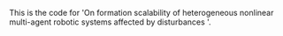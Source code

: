 This is the code for 'On formation scalability of heterogeneous nonlinear multi-agent robotic systems affected by disturbances
'.
